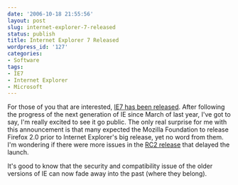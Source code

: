 ```yaml
---
date: '2006-10-18 21:55:56'
layout: post
slug: internet-explorer-7-released
status: publish
title: Internet Explorer 7 Released
wordpress_id: '127'
categories:
- Software
tags:
- IE7
- Internet Explorer
- Microsoft
---
```


For those of you that are interested, [IE7 has been released](http://blogs.msdn.com/ie/archive/2006/10/18/internet-explorer-7-for-windows-xp-available-now.aspx). After following the progress of the next generation of IE since March of last year, I've got to say, I'm really excited to see it go public. The only real surprise for me with this announcement is that many expected the Mozilla Foundation to release Firefox 2.0 prior to Internet Explorer's big release, yet no word from them. I'm wondering if there were more issues in the [RC2 release](http://www.downloadsquad.com/2006/10/09/firefox-2-rc2/) that delayed the launch.

It's good to know that the security and compatibility issue of the older versions of IE can now fade away into the past (where they belong).
